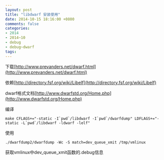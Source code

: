 ```yaml
---
layout: post
title: "libdwarf 安装使用"
date: 2014-10-15 18:16:00 +0800
comments: false
categories:
- 2014
- 2014~10
- debug
- debug~dwarf
tags:
---
```

下载[http://www.prevanders.net/dwarf.html](http://www.prevanders.net/dwarf.html)

依赖[http://directory.fsf.org/wiki/Libelf](http://directory.fsf.org/wiki/Libelf)

dwarf格式文档[http://www.dwarfstd.org/Home.php](http://www.dwarfstd.org/Home.php)

编译
```
make CFLAGS+="-static -I`pwd`/libdwarf -I`pwd`/dwarfdump" LDFLAGS+="-static -L`pwd`/libdwarf -ldwarf -lelf"
```

使用
```
./dwarfdump2/dwarfdump -Wc -S match=dev_queue_xmit /tmp/vmlinux
```
获取vmlinux中dev_queue_xmit函数的.debug信息
